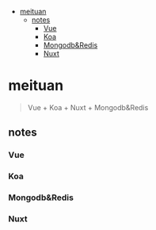 
<!-- TOC -->

- [meituan](#meituan)
    - [notes](#notes)
        - [Vue](#vue)
        - [Koa](#koa)
        - [Mongodb&Redis](#mongodbredis)
        - [Nuxt](#nuxt)

<!-- /TOC -->
# meituan
> Vue + Koa + Nuxt + Mongodb&Redis

## notes
### Vue
### Koa
### Mongodb&Redis
### Nuxt 


